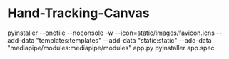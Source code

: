 # Hand-Tracking-Canvas 

pyinstaller --onefile --noconsole -w --icon=static/images/favicon.icns --add-data "templates:templates" --add-data "static:static" --add-data "mediapipe/modules:mediapipe/modules" app.py
pyinstaller app.spec